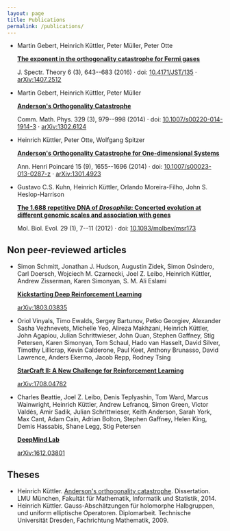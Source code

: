 ```yaml
---
layout: page
title: Publications
permalink: /publications/
---
```


*   Martin Gebert, Heinrich Küttler, Peter Müller, Peter Otte

    [**The exponent in the orthogonality catastrophe for Fermi gases**](http://www.ems-ph.org/journals/show_abstract.php?issn=1664-039X&vol=6&iss=3&rank=7)

    J. Spectr. Theory 6 (3), 643--683 (2016) &middot; doi: [10.4171/JST/135](http://dx.doi.org/10.4171/JST/135)
 &middot; [arXiv:1407.2512](http://arxiv.org/abs/1407.2512)
*   Martin Gebert, Heinrich Küttler, Peter Müller

    [**Anderson's Orthogonality Catastrophe**](http://rd.springer.com/article/10.1007/s00220-014-1914-3?sa_campaign=email%2Fevent%2FarticleAuthor%2FonlineFirst)

    Comm. Math. Phys. 329 (3), 979--998 (2014) &middot; doi: [10.1007/s00220-014-1914-3](http://dx.doi.org/10.1007/s00220-014-1914-3) &middot; [arXiv:1302.6124](http://arxiv.org/abs/1302.6124)
*   Heinrich Küttler, Peter Otte, Wolfgang Spitzer

    [**Anderson's Orthogonality Catastrophe for One-dimensional Systems**](http://link.springer.com/article/10.1007%2Fs00023-013-0287-z)

    Ann. Henri Poincaré 15 (9), 1655--1696 (2014) &middot; doi: [10.1007/s00023-013-0287-z](http://dx.doi.org/10.1007/s00023-013-0287-z) &middot; [arXiv:1301.4923](http://arxiv.org/abs/1301.4923)
*   Gustavo C.S. Kuhn, Heinrich Küttler, Orlando Moreira-Filho, John S. Heslop-Harrison

    [**The 1.688 repetitive DNA of _Drosophila_: Concerted evolution at different genomic scales and association with genes**](http://mbe.oxfordjournals.org/content/29/1/7)

    Mol. Biol. Evol. 29 (1), 7--11 (2012) &middot; doi: [10.1093/molbev/msr173](http://dx.doi.org/10.1093/molbev/msr173)

## Non peer-reviewed articles

*   Simon Schmitt, Jonathan J. Hudson, Augustin Zidek, Simon Osindero, Carl Doersch, Wojciech M. Czarnecki, Joel Z. Leibo, Heinrich Küttler, Andrew Zisserman, Karen Simonyan, S. M. Ali Eslami

    [**Kickstarting Deep Reinforcement Learning**](https://arxiv.org/abs/1803.03835)

    [arXiv:1803.03835](https://arxiv.org/abs/1803.03835)

*   Oriol Vinyals, Timo Ewalds, Sergey Bartunov, Petko Georgiev, Alexander Sasha Vezhnevets, Michelle Yeo, Alireza Makhzani, Heinrich Küttler, John Agapiou, Julian Schrittwieser, John Quan, Stephen Gaffney, Stig Petersen, Karen Simonyan, Tom Schaul, Hado van Hasselt, David Silver, Timothy Lillicrap, Kevin Calderone, Paul Keet, Anthony Brunasso, David Lawrence, Anders Ekermo, Jacob Repp, Rodney Tsing

    [**StarCraft II: A New Challenge for Reinforcement Learning**](https://arxiv.org/abs/1708.04782)

    [arXiv:1708.04782](https://arxiv.org/abs/1708.04782)

*   Charles Beattie, Joel Z. Leibo, Denis Teplyashin, Tom Ward, Marcus Wainwright, Heinrich Küttler, Andrew Lefrancq, Simon Green, Víctor Valdés, Amir Sadik, Julian Schrittwieser, Keith Anderson, Sarah York, Max Cant, Adam Cain, Adrian Bolton, Stephen Gaffney, Helen King, Demis Hassabis, Shane Legg, Stig Petersen

    [**DeepMind Lab**](https://arxiv.org/abs/1612.03801)

    [arXiv:1612.03801](https://arxiv.org/abs/1612.03801)

## Theses

*   Heinrich Küttler. [Anderson's orthogonality catastrophe](http://edoc.ub.uni-muenchen.de/17442/). Dissertation. LMU München, Fakultät für Mathematik, Informatik und Statistik, 2014.
*   Heinrich Küttler. Gauss-Abschätzungen für holomorphe Halbgruppen, und uniform elliptische Operatoren. Diplomarbeit. Technische Universität Dresden, Fachrichtung Mathematik, 2009.
